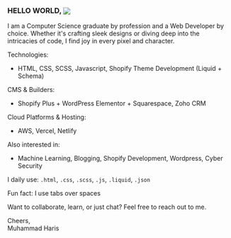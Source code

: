 ### HELLO WORLD, <img src="https://komarev.com/ghpvc/?username=harisdev-netizen&&style=flat-square" align="center" />
<!-- <div align="left">
  <a href="https://www.linkedin.com/in/webjin" target="_blank">
    <img src="https://img.shields.io/static/v1?message=LinkedIn&logo=linkedin&label=&color=0077B5&logoColor=white&labelColor=&style=for-the-badge" height="30" alt="linkedin logo"  />
  </a>
  <a href="https://www.facebook.com/oyehoyeharis" target="_blank">
    <img src="https://img.shields.io/static/v1?message=Facebook&logo=facebook&label=&color=1877F2&logoColor=white&labelColor=&style=for-the-badge" height="30" alt="facebook logo"  />
  </a>
  <a href="https://www.instagram.com/the_harrii" target="_blank">
    <img src="https://img.shields.io/static/v1?message=Instagram&logo=instagram&label=&color=E4405F&logoColor=white&labelColor=&style=for-the-badge" height="30" alt="instagram logo"  />
  </a>
</div>
<br> -->

I am a Computer Science graduate by profession and a Web Developer by choice. Whether it's crafting sleek designs or diving deep into the intricacies of code, I find joy in every pixel and character.

Technologies:
- HTML, CSS, SCSS, Javascript, Shopify Theme Development (Liquid + Schema)

CMS & Builders:
- Shopify Plus + WordPress Elementor + Squarespace, Zoho CRM

Cloud Platforms & Hosting:
- AWS, Vercel, Netlify

Also interested in:
- Machine Learning, Blogging, Shopify Development, Wordpress, Cyber Security

I daily use: `.html`, `.css`, `.scss`, `.js`, `.liquid`, `.json`

Fun fact: I use tabs over spaces

Want to collaborate, learn, or just chat? Feel free to reach out to me. <!-- mharispk321@gmail.com. -->

Cheers,  
Muhammad Haris
<!--
[akshaysaini.in](https://akshaysaini.in/)
-->
<!--
<img src="https://raw.githubusercontent.com/harisdev-netizen/harisdev-netizen/output/snake.svg" alt="Snake animation" />

###    
-->
